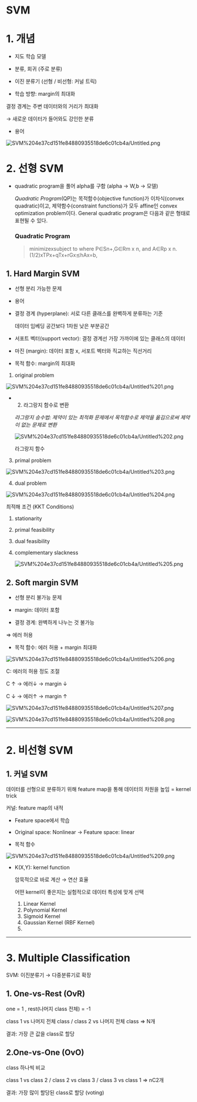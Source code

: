 # SVM

# 1. 개념

- 지도 학습 모델

- 분류, 회귀 (주로 분류)

- 이진 분류기 (선형 / 비선형: 커널 트릭)

- 학습 방향: margin의 최대화

결정 경계는 주변 데이터와의 거리가 최대화

→ 새로운 데이터가 들어와도 강인한 분류

- 용어

![SVM%204e37cd151fe84880935518de6c01cb4a/Untitled.png](SVM%204e37cd151fe84880935518de6c01cb4a/Untitled.png)

# 2. 선형 SVM

- quadratic program을 풀어 alpha를 구함 (alpha → W,b → 모델)

    *Quadratic Program*(QP)는 목적함수(objective function)가 이차식(convex quadratic)이고, 제약함수(constraint functions)가 모두 affine인 convex optimization problem이다. General quadratic program은 다음과 같은 형태로 표현될 수 있다.

    ### **Quadratic Program**

    > minimizexsubject to where P∈Sn+,G∈Rm x n, and A∈Rp x n.(1/2)xTPx+qTx+rGx⪯hAx=b,

## 1. Hard Margin SVM

- 선형 분리 가능한 문제

- 용어

- 결정 경계 (hyperplane): 서로 다른 클래스를 완벽하게 분류하는 기준

    데이터 임베딩 공간보다 1차원 낮은 부분공간

- 서포트 벡터(support vector): 결정 경계선 가장 가까이에 있는 클래스의 데이터
- 마진 (margin): 데이터 포함 x, 서포트 벡터와 직교하는 직선거리

- 목적 함수: margin의 최대화

1.  original problem

![SVM%204e37cd151fe84880935518de6c01cb4a/Untitled%201.png](SVM%204e37cd151fe84880935518de6c01cb4a/Untitled%201.png)

- 2. 라그랑지 함수로 변환

    *라그랑지 승수법: 제약이 있는 최적화 문제에서 목적함수로 제약을 옮김으로써 제약이 없는 문제로 변환*

    ![SVM%204e37cd151fe84880935518de6c01cb4a/Untitled%202.png](SVM%204e37cd151fe84880935518de6c01cb4a/Untitled%202.png)

    라그랑지 함수

3. primal problem

![SVM%204e37cd151fe84880935518de6c01cb4a/Untitled%203.png](SVM%204e37cd151fe84880935518de6c01cb4a/Untitled%203.png)

4. dual problem

![SVM%204e37cd151fe84880935518de6c01cb4a/Untitled%204.png](SVM%204e37cd151fe84880935518de6c01cb4a/Untitled%204.png)

최적해 조건 (KKT Conditions)

1. stationarity
2. primal feasibility
3. dual feasibility
4. complementary slackness

    ![SVM%204e37cd151fe84880935518de6c01cb4a/Untitled%205.png](SVM%204e37cd151fe84880935518de6c01cb4a/Untitled%205.png)

## 2. Soft margin SVM

- 선형 분리 불가능 문제

- margin: 데이터 포함
- 결정 경계: 완벽하게 나누는 것 불가능

⇒ 에러 허용 

- 목적 함수: 에러 허용 + margin 최대화

![SVM%204e37cd151fe84880935518de6c01cb4a/Untitled%206.png](SVM%204e37cd151fe84880935518de6c01cb4a/Untitled%206.png)

C: 에러의 허용 정도 조절

C ↑ → 에러↓ → margin ↓

C ↓ → 에러↑ → margin ↑

![SVM%204e37cd151fe84880935518de6c01cb4a/Untitled%207.png](SVM%204e37cd151fe84880935518de6c01cb4a/Untitled%207.png)

![SVM%204e37cd151fe84880935518de6c01cb4a/Untitled%208.png](SVM%204e37cd151fe84880935518de6c01cb4a/Untitled%208.png)

---

# 2. 비선형 SVM

## 1. 커널 SVM

데이터를 선형으로 분류하기 위해 feature map을 통해 데이터의 차원을 높임 = kernel trick

커널: feature map의 내적

- Feature space에서 학습

- Original space: Nonlinear → Feature space: linear

- 목적 함수

![SVM%204e37cd151fe84880935518de6c01cb4a/Untitled%209.png](SVM%204e37cd151fe84880935518de6c01cb4a/Untitled%209.png)

- K(X,Y): kernel function

    암묵적으로 바로 계산 → 연산 효율 

    어떤 kernel이 좋은지는 실험적으로 데이터 특성에 맞게 선택

    1. Linear Kernel
    2. Polynomial Kernel
    3. Sigmoid Kernel
    4. Gaussian Kernel (RBF Kernel)
    5. 

---

# 3. Multiple Classification

SVM: 이진분류기 → 다중분류기로 확장

## 1. One-vs-Rest (OvR)

one = 1 , rest(나머지 class 전체) = -1

class 1 vs 나머지 전체 class / class 2 vs 나머지 전체 class ⇒ N개

결과: 가장 큰 값을 class로 할당

## 2.One-vs-One (OvO)

class 하나씩 비교 

class 1 vs class 2 / class 2 vs class 3 / class 3 vs class 1 ⇒ nC2개

결과: 가장 많이 할당된 class로 할당 (voting)